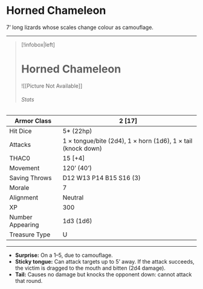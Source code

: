 # Horned Chameleon

7’ long lizards whose scales change colour as camouflage.

------
> [!infobox|left] 
>  # Horned Chameleon 
>  ![[Picture Not Available]] 
>  ###### Stats 
| Armor Class     | 2 [17]                                                       |
| ---------------- | ------------------------------------------------------------ |
| Hit Dice         | 5* (22hp)                                                    |
| Attacks          | 1 × tongue/bite (2d4), 1 × horn (1d6), 1 × tail (knock down) |
| THAC0            | 15 [+4]                                                      |
| Movement         | 120’ (40’)                                                   |
| Saving Throws    | D12 W13 P14 B15 S16 (3)                                      |
| Morale           | 7                                                            |
| Alignment        | Neutral                                                      |
| XP               | 300                                                          |
| Number Appearing | 1d3 (1d6)                                                    |
| Treasure Type    | U                                                            |

------

- **Surprise:** On a 1–5, due to camouflage.
- **Sticky tongue:** Can attack targets up to 5’ away. If the attack succeeds, the victim is dragged to the mouth and bitten (2d4 damage).
- **Tail:** Causes no damage but knocks the opponent down: cannot attack that round.

